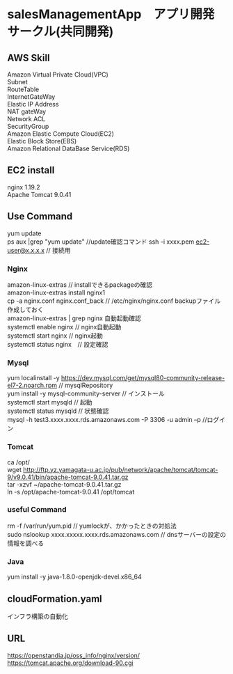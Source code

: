 # salesManagementApp　アプリ開発サークル(共同開発)

## AWS Skill
Amazon Virtual Private Cloud(VPC)  
Subnet  
RouteTable  
InternetGateWay  
Elastic IP Address    
NAT gateWay  
Network ACL  
SecurityGroup  
Amazon Elastic Compute Cloud(EC2)  
Elastic Block Store(EBS)  
Amazon Relational DataBase Service(RDS)  

## EC2 install
nginx  1.19.2  
Apache Tomcat 9.0.41  

## Use Command 
yum update  
ps aux |grep "yum update" //update確認コマンド 
ssh -i xxxx.pem ec2-user@x.x.x.x // 接続用  

### Nginx
amazon-linux-extras // installできるpackageの確認  
amazon-linux-extras install nginx1  
cp -a nginx.conf nginx.conf_back // /etc/nginx/nginx.conf backupファイル作成しておく  
amazon-linux-extras | grep nginx  自動起動確認  
systemctl enable nginx  // nginx自動起動  
systemctl start nginx  // nginx起動  
systemctl status nginx　// 設定確認  

### Mysql
yum localinstall -y https://dev.mysql.com/get/mysql80-community-release-el7-2.noarch.rpm // mysqlRepository  
yum install -y mysql-community-server // インストール  
systemctl start mysqld // 起動   
systemctl status mysqld // 状態確認  
mysql -h test3.xxxx.xxxx.rds.amazonaws.com -P 3306 -u admin –p  //ログイン

### Tomcat
ca /opt/  
wget http://ftp.yz.yamagata-u.ac.jp/pub/network/apache/tomcat/tomcat-9/v9.0.41/bin/apache-tomcat-9.0.41.tar.gz  
tar -xzvf ~/apache-tomcat-9.0.41.tar.gz  
ln -s /opt/apache-tomcat-9.0.41 /opt/tomcat  

### useful Command
rm -f /var/run/yum.pid // yumlockが、かかったときの対処法  
sudo nslookup xxxx.xxxxx.xxxx.rds.amazonaws.com // dnsサーバーの設定の情報を調べる  

### Java
yum install -y java-1.8.0-openjdk-devel.x86_64

## cloudFormation.yaml
インフラ構築の自動化

## URL
https://openstandia.jp/oss_info/nginx/version/  
https://tomcat.apache.org/download-90.cgi  